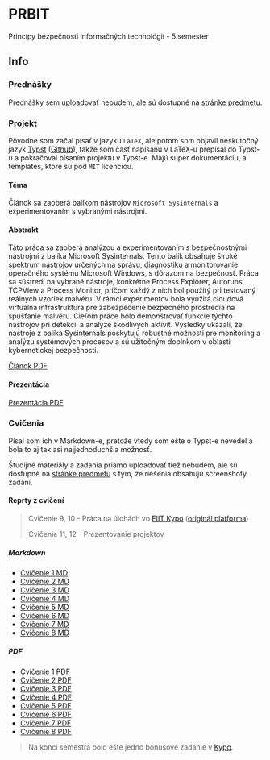 # PRBIT
Princípy bezpečnosti informačných technológií - 5.semester

## Info

### Prednášky

Prednášky sem uploadovať nebudem, ale sú dostupné na [stránke predmetu](http://www2.fiit.stuba.sk/~lastinec/prbit.html).

### Projekt

Pôvodne som začal písať v jazyku `LaTeX`, ale potom som objavil neskutočný jazyk [Typst](https://typst.app/) ([Github](https://github.com/typst/typst)), takže som časť napísanú v LaTeX-u prepísal do Typst-u a pokračoval písaním projektu v Typst-e. Majú super dokumentáciu, a templates, ktoré sú pod `MIT` licenciou.

#### Téma

Článok sa zaoberá balíkom nástrojov `Microsoft Sysinternals` a experimentovaním s vybranými nástrojmi.

#### Abstrakt

Táto práca sa zaoberá analýzou a experimentovaním s bezpečnostnými nástrojmi z balíka Microsoft Sysinternals. Tento balík obsahuje široké spektrum nástrojov určených na správu, diagnostiku a monitorovanie operačného systému Microsoft Windows, s dôrazom na bezpečnosť. Práca sa sústredí na vybrané nástroje, konkrétne Process Explorer, Autoruns, TCPView a Process Monitor, pričom každý z nich bol použitý pri testovaný reálnych vzoriek malvéru. V rámci experimentov bola využitá cloudová virtuálna infraštruktúra pre zabezpečenie bezpečného prostredia na spúšťanie malvéru. Cieľom práce bolo demonštrovať funkcie týchto nástrojov pri detekcii a analýze škodlivých aktivít. Výsledky ukázali, že nástroje z balíka Sysinternals poskytujú robustné možnosti pre monitoring a analýzu systémových procesov a sú užitočným doplnkom v oblasti kybernetickej bezpečnosti.

[Článok PDF](./projekt/version_Typst/main.pdf)

#### Prezentácia

[Prezentácia PDF](./projekt_prezentacia/main.pdf)

### Cvičenia

Písal som ich v Markdown-e, pretože vtedy som ešte o Typst-e nevedel a bola to aj tak asi najjednoduchšia možnosť.

Študijné materiály a zadania priamo uploadovať tiež nebudem, ale sú dostupné na [stránke predmetu](http://www2.fiit.stuba.sk/~lastinec/prbit.html) s tým, že riešenia obsahujú screenshoty zadaní.

#### Reprty z cvičení


> Cvičenie 9, 10 - Práca na úlohách vo [FIIT Kypo](https://crp.kypo.fiit.stuba.sk/) ([originál platforma](https://crp.kypo.muni.cz/))
> 
> Cvičenie 11, 12  - Prezentovanie projektov

##### Markdown

- [Cvičenie 1 MD](./cvicenia/1cviko/uloha1.md)
- [Cvičenie 2 MD](./cvicenia/2cviko/uloha2.md)
- [Cvičenie 3 MD](./cvicenia/3cviko/uloha3.md)
- [Cvičenie 4 MD](./cvicenia/4cviko/uloha4.md)
- [Cvičenie 5 MD](./cvicenia/5cviko/uloha5.md)
- [Cvičenie 6 MD](./cvicenia/6cviko/uloha6.md)
- [Cvičenie 7 MD](./cvicenia/7cviko/uloha7.md)
- [Cvičenie 8 MD](./cvicenia/8cviko/uloha8.md)

##### PDF

- [Cvičenie 1 PDF](./cvicenia/1cviko/uloha1.pdf)
- [Cvičenie 2 PDF](./cvicenia/2cviko/uloha2.pdf)
- [Cvičenie 3 PDF](./cvicenia/3cviko/uloha3.pdf)
- [Cvičenie 4 PDF](./cvicenia/4cviko/uloha4.pdf)
- [Cvičenie 5 PDF](./cvicenia/5cviko/uloha5.pdf)
- [Cvičenie 6 PDF](./cvicenia/6cviko/uloha6.pdf)
- [Cvičenie 7 PDF](./cvicenia/7cviko/uloha7.pdf)
- [Cvičenie 8 PDF](./cvicenia/8cviko/uloha8.pdf)

> Na konci semestra bolo ešte jedno bonusové zadanie v [Kypo](https://crp.kypo.fiit.stuba.sk/). 